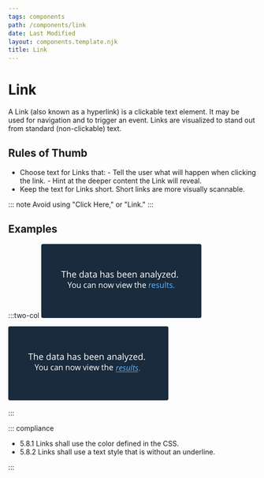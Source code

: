 ```yaml
---
tags: components
path: /components/link
date: Last Modified
layout: components.template.njk
title: Link
---
```


# Link

A Link (also known as a hyperlink) is a clickable text element. It may be used for navigation and to trigger an event. Links are visualized to stand out from standard (non-clickable) text.

## Rules of Thumb

- Choose text for Links that: - Tell the user what will happen when clicking the link. - Hint at the deeper content the Link will reveal.
- Keep the text for Links short. Short links are more visually scannable.

::: note
Avoid using "Click Here," or "Link."
:::

## Examples

:::two-col
![Do: Use Astro defined color for links ](/img/components/links-do.png 'Do: Use Astro defined color for links ')

![Don’t: use underlines on links](/img/components/links-dont.png 'Don’t: use underlines on links')

:::

::: compliance

- 5.8.1 Links shall use the color defined in the CSS<!--link to CSS-->.
- 5.8.2 Links shall use a text style that is without an underline.

:::
